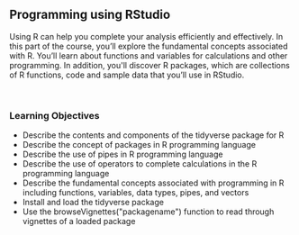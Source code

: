 ## Programming using RStudio

Using R can help you complete your analysis efficiently and effectively. In this part of the course, you’ll explore the fundamental concepts associated with R. You’ll learn about functions and variables for calculations and other programming. In addition, you'll discover R packages, which are collections of R functions, code and sample data that you’ll use in RStudio.

&nbsp;

### Learning Objectives

* Describe the contents and components of the tidyverse package for R
* Describe the concept of packages in R programming language
* Describe the use of pipes in R programming language
* Describe the use of operators to complete calculations in the R programming language
* Describe the fundamental concepts associated with programming in R including functions, variables, data types, pipes, and vectors
* Install and load the tidyverse package
* Use the browseVignettes("packagename") function to read through vignettes of a loaded package